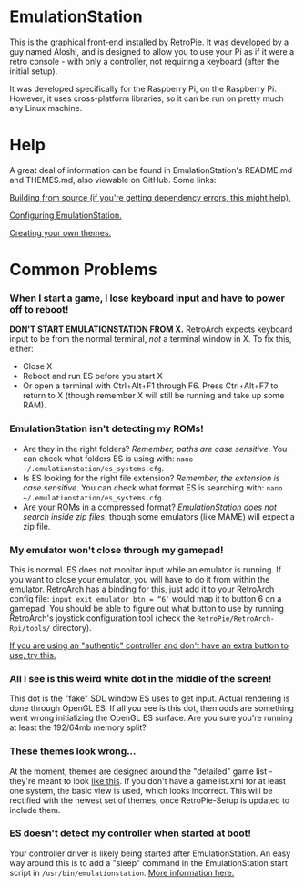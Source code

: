 # EmulationStation
This is the graphical front-end installed by RetroPie. It was developed by a guy named Aloshi, and is designed to allow you to use your Pi as if it were a retro console - with only a controller, not requiring a keyboard (after the initial setup). 

It was developed specifically for the Raspberry Pi, on the Raspberry Pi. However, it uses cross-platform libraries, so it can be run on pretty much any Linux machine. 

# Help
A great deal of information can be found in EmulationStation's README.md and THEMES.md, also viewable on GitHub. Some links:

[Building from source (if you're getting dependency errors, this might help).](https://github.com/Aloshi/EmulationStation#building)

[Configuring EmulationStation.](https://github.com/Aloshi/EmulationStation#configuring)

[Creating your own themes.](https://github.com/Aloshi/EmulationStation/blob/master/THEMES.md#themes)

# Common Problems
### When I start a game, I lose keyboard input and have to power off to reboot!

**DON'T START EMULATIONSTATION FROM X.** RetroArch expects keyboard input to be from the normal terminal, *not* a terminal window in X. To fix this, either:
* Close X
* Reboot and run ES before you start X
* Or open a terminal with Ctrl+Alt+F1 through F6. Press Ctrl+Alt+F7 to return to X (though remember X will still be running and take up some RAM).


### EmulationStation isn't detecting my ROMs!

* Are they in the right folders? *Remember, paths are case sensitive*. You can check what folders ES is using with: `nano ~/.emulationstation/es_systems.cfg`.
* Is ES looking for the right file extension? *Remember, the extension is case sensitive*. You can check what format ES is searching with: `nano ~/.emulationstation/es_systems.cfg`. 
* Are your ROMs in a compressed format? *EmulationStation does not search inside zip files*, though some emulators (like MAME) will expect a zip file.


### My emulator won't close through my gamepad!

This is normal. ES does not monitor input while an emulator is running. If you want to close your emulator, you will have to do it from within the emulator. RetroArch has a binding for this, just add it to your RetroArch config file: `input_exit_emulator_btn = “6″` would map it to button 6 on a gamepad. You should be able to figure out what button to use by running RetroArch's joystick configuration tool (check the `RetroPie/RetroArch-Rpi/tools/` directory).

[If you are using an "authentic" controller and don't have an extra button to use, try this.](http://www.raspberrypi.org/phpBB3/viewtopic.php?p=250689#p250689)

### All I see is this weird white dot in the middle of the screen!

This dot is the "fake" SDL window ES uses to get input. Actual rendering is done through OpenGL ES. If all you see is this dot, then odds are something went wrong initializing the OpenGL ES surface. Are you sure you're running at least the 192/64mb memory split?

### These themes look wrong...

At the moment, themes are designed around the "detailed" game list - they're meant to look [like this](http://aloshi.com/emulationstation#themes). If you don't have a gamelist.xml for at least one system, the basic view is used, which looks incorrect. This will be rectified with the newest set of themes, once RetroPie-Setup is updated to include them.

### ES doesn't detect my controller when started at boot!

Your controller driver is likely being started after EmulationStation. An easy way around this is to add a "sleep" command in the EmulationStation start script in `/usr/bin/emulationstation`.  [More information here.](http://www.reddit.com/r/raspberry_pi/comments/16w9qn/emulationstation_and_a_logitech_dual_action/c816dz1)